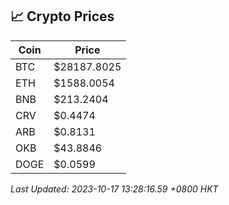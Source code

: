 ## 📈 Crypto Prices

| Coin | Price |
| ---- | ----- |
| BTC | $28187.8025 |
| ETH | $1588.0054 |
| BNB | $213.2404 |
| CRV | $0.4474 |
| ARB | $0.8131 |
| OKB | $43.8846 |
| DOGE | $0.0599 |

_Last Updated: 2023-10-17 13:28:16.59 +0800 HKT_